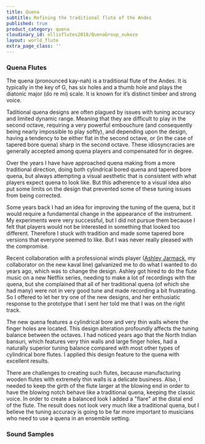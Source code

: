 ```yaml
---
title: Quena
subtitle: Refining the traditional flute of the Andes
published: true
product_category: quena
cloudinary_id: ellisflutes2018/QuenaGroup_xukeze
layout: world_flute
extra_page_class: ''
---
```


### Quena Flutes

The quena (pronounced kay-nah) is a traditional flute of the Andes.  It is typically in the key of G, has six holes and a thumb hole and plays the diatonic major (do re mi) scale.  It is known for it’s distinct timber and strong voice.

Taditional quena designs are often plagued by issues with tuning accuracy and limited dynamic range.  Meaning that they are difficult to play in the second octave, requiring a very powerful embouchure (and consequently being nearly impossible to play softly), and depending upon the design, having a tendency to be either flat in the second octave, or (in the case of tapered bore quena) sharp in the second octave.  These idiosyncracies are generally accepted among quena players and compensated for in degree.  

Over the years I have have approached quena making from a more traditional direction, doing both cylindrical bored quena and tapered bore quena, but always attempting a visual aesthetic that is consistent with what players expect quena to look like.  But this adherence to a visual idea also put some limits on the design that prevented some of these tuning issues from being corrected.

Some years back I had an idea for improving the tuning of the quena, but it would require a fundamental change in the appearance of the instrument.  My experiments were very successful, but I did not pursue them because I felt that players would not be interested in something that looked too different.  Therefore I stuck with tradition and made some tapered bore versions that everyone seemed to like.  But I was never really pleased with the compromise.

Recent collaboration with a professional winds player ([Ashley Jarmack](https://www.ashleyjarmack.com), my collaborator on the new kaval line) galvanized me to do what I wanted to do years ago, which was to change the design.  Ashley got hired to do the flute music on a new Netflix series, needing to make a lot of recordings with the quena, but she complained that all of her traditional quena (of which she had many) were not in very good tune and made recording a bit frustrating.  So I offered to let her try one of the new designs, and her enthusiatic response to the prototype that I sent her told me that I was on the right track.

The new quena features a cylindrical bore and very thin walls where the finger holes are located.  This design alteration profoundly affects the tuning balance between the octaves.  I had noticed years ago that the North Indian bansuri, which features very thin walls and large finger holes, had a naturally superior tuning balance compared with most other types of cylindrical bore flutes.  I applied this design feature to the quena with excellent results.

There are challenges to creating such flutes, because manufacturing wooden flutes with extremely thin walls is a delicate business.  Also, I needed to keep the girth of the flute larger at the blowing end in order to have the blowing notch behave like a traditional quena, keeping the classic voice.  In order to create a balanced look I added a "flare" at the distal end of the flute.  The result does not look very much like a traditional quena, but I believe the tuning accuracy is going to be far more important to musicians who need to use a quena in an ensemble setting.





### Sound Samples




